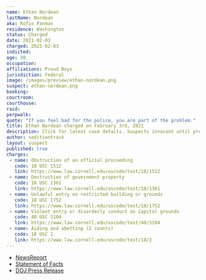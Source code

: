 ```yaml
---
name: Ethan Nordean
lastName: Nordean
aka: Rufio Panman
residence: Washington
status: Charged
date: 2021-02-03
charged: 2021-02-03
indicted:
age: 30
occupation:
affiliations: Proud Boys
jurisdiction: Federal
image: /images/preview/ethan-nordean.png
suspect: ethan-nordean.png
booking:
courtroom:
courthouse:
raid:
perpwalk:
quote: "If you feel bad for the police, you are part of the problem."
title: Ethan Nordean charged on February 3rd, 2021
description: Click for latest case details. Suspects innocent until proven guilty.
author: seditiontrack
layout: suspect
published: true
charges:
 - name: Obstruction of an official proceeding
   code: 18 USC 1512
   link: https://www.law.cornell.edu/uscode/text/18/1512
 - name: Destruction of government property
   code: 18 USC 1361
   link: https://www.law.cornell.edu/uscode/text/18/1361
 - name: Unlawful entry on restricted building or grounds
   code: 18 USC 1752
   link: https://www.law.cornell.edu/uscode/text/18/1752
 - name: Violent entry or disorderly conduct on Capitol grounds
   code: 40 USC 5104
   link: https://www.law.cornell.edu/uscode/text/40/5104
 - name: Aiding and abetting (2 counts)
   code: 18 USC 2
   link: https://www.law.cornell.edu/uscode/text/18/2
---
```

- [NewsReport](https://nytimes.com/live/2021/02/03/us/biden-administration#federal-officials-arrested-another-leader-of-the-proud-boys-ethan-nordean-in-the-capitol-riot-investigation)
- [Statement of Facts](https://www.justice.gov/opa/page/file/1364196/download)
- [DOJ Press Release](https://www.justice.gov/usao-dc/pr/member-proud-boys-charged-obstructing-official-proceeding-other-charges-related-jan-6)
